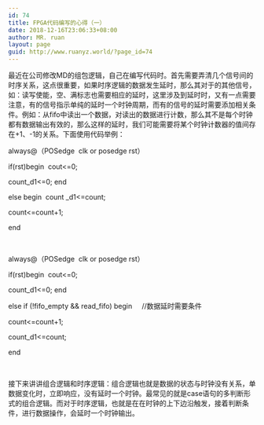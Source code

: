 ```yaml
---
id: 74
title: FPGA代码编写的心得（一）
date: 2018-12-16T23:06:33+08:00
author: MR. ruan
layout: page
guid: http://www.ruanyz.world/?page_id=74
---
```

最近在公司修改MD的组包逻辑，自己在编写代码时。首先需要弄清几个信号间的时序关系，这点很重要，如果时序逻辑的数据发生延时，那么其对于的其他信号，如：读写使能，空、满标志也需要相应的延时，这里涉及到延时时，又有一点需要注意，有的信号指示单纯的延时一个时钟周期，而有的信号的延时需要添加相关条件。例如：从fifo中读出一个数据，对读出的数据进行计数，那么其不是每个时钟都有数据输出有效的，那么这样的延时，我们可能需要将某个时钟计数器的值间存在+1、-1的关系。下面使用代码举例：

always@（POSedge  clk or posedge rst）

if(rst)begin  cout<=0;

count_d1<=0; end

else begin  count _d1<=count;

count<=count+1;

end

&nbsp;

always@（POSedge  clk or posedge rst）

if(rst)begin  cout<=0;

count_d1<=0; end

else if (!fifo\_empty && read\_fifo) begin     //数据延时需要条件

count<=count+1;

count_d1<=count;

end

&nbsp;

接下来讲讲组合逻辑和时序逻辑：组合逻辑也就是数据的状态与时钟没有关系，单数据变化时，立即响应，没有延时一个时钟。最常见的就是case语句的多判断形式的组合逻辑。而对于时序逻辑，也就是在在时钟的上下边沿触发，接着判断条件，进行数据操作，会延时一个时钟输出。

&nbsp;

&nbsp;

&nbsp;